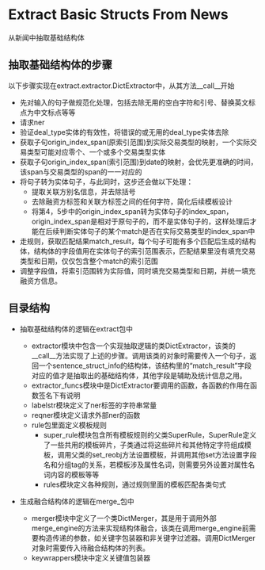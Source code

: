 # Extract Basic Structs From News

从新闻中抽取基础结构体

## 抽取基础结构体的步骤
以下步骤实现在extract.extractor.DictExtractor中，从其方法__call__开始

- 先对输入的句子做规范化处理，包括去除无用的空白字符和引号、替换英文标点为中文标点等等
- 请求ner
- 验证deal_type实体的有效性，将错误的或无用的deal_type实体去除
- 获取子句origin_index_span(原索引范围)到实际交易类型的映射，一个实际交易类型可能对应零个、一个或多个交易类型实体
- 获取子句origin_index_span(索引范围)到date的映射，会优先更准确的时间，该span与交易类型的span的一一对应的
- 将句子转为实体句子，与此同时，这步还会做以下处理：
    - 提取关联方别名信息，并去除括号
    - 去除融资方标签和关联方标签之间的任何字符，简化后续模板设计
    - 将第4，5步中的origin_index_span转为实体句子的index_span，origin_index_span是相对于原句子的，而不是实体句子的，这样处理后才能在后续判断实体句子的某个match是否在实际交易类型的index_span中
- 走规则，获取匹配结果match_result，每个句子可能有多个匹配后生成的结构体，结构体的字段值用在实体句子的索引范围表示，匹配结果里没有填充交易类型和日期，仅仅包含整个match的索引范围
- 调整字段值，将索引范围转为实际值，同时填充交易类型和日期，并统一填充融资方信息。

## 目录结构

- 抽取基础结构体的逻辑在extract包中
    - extractor模块中包含一个实现抽取逻辑的类DictExtractor，该类的__call__方法实现了上述的步骤。调用该类的对象时需要传入一个句子，返回一个sentence_struct_info的结构体，该结构里的“match_result”字段对应的值才是抽取出的基础结构体，其他字段是辅助及统计信息之用。
    - extractor_funcs模块中是DictExtractor要调用的函数，各函数的作用在函数签名下有说明
    - labelstr模块定义了ner标签的字符串常量
    - reqner模块定义请求外部ner的函数
    - rule包里面定义模板规则
        - super_rule模块包含所有模板规则的父类SuperRule，SuperRule定义了一些共用的模板碎片，子类通过将这些碎片和其他特定字符组成模板，调用父类的set_reobj方法设置模板，并调用其他set方法设置字段名和分组tag的关系，若模板涉及属性名词，则需要另外设置对属性名词内容的模板等等
        - rules模块定义各种规则，通过规则里面的模板匹配各类句式

- 生成融合结构体的逻辑在merge_包中
    - merger模块中定义了一个类DictMerger，其是用于调用外部merge_engine的方法来实现结构体融合，该类在调用merge_engine前需要构造传递的参数，如关键字包装器和非关键字过滤器。调用DictMerger对象时需要传入待融合结构体的列表。
    - keywrappers模块中定义关键值包装器

